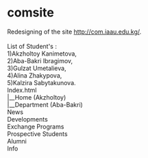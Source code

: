 # comsite
Redesigning of the site http://com.iaau.edu.kg/. <br><br>
List of Student's : <br>
1)Akzholtoy Kanimetova,<br>
2)Aba-Bakri Ibragimov,<br>
3)Gulzat Umetalieva,<br>
4)Alina Zhakypova,<br>
5)Kalzira Sabytakunova.<br>
Index.html<br>
|__Home (Akzholtoy)<br>
|__Department (Aba-Bakri)<br>
    News<br>
    Developments<br>
    Exchange Programs<br>
    Prospective Students<br>
    Alumni<br>
    Info<br>

